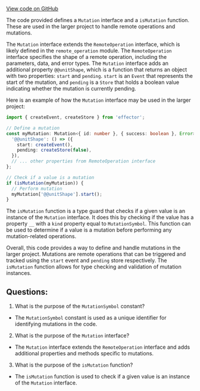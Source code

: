 [View code on GitHub](https://github.com/igorkamyshev/farfetched/packages/core/src/mutation/type.ts)

The code provided defines a `Mutation` interface and a `isMutation` function. These are used in the larger project to handle remote operations and mutations.

The `Mutation` interface extends the `RemoteOperation` interface, which is likely defined in the `remote_operation` module. The `RemoteOperation` interface specifies the shape of a remote operation, including the parameters, data, and error types. The `Mutation` interface adds an additional property `@@unitShape`, which is a function that returns an object with two properties: `start` and `pending`. `start` is an `Event` that represents the start of the mutation, and `pending` is a `Store` that holds a boolean value indicating whether the mutation is currently pending.

Here is an example of how the `Mutation` interface may be used in the larger project:

```typescript
import { createEvent, createStore } from 'effector';

// Define a mutation
const myMutation: Mutation<{ id: number }, { success: boolean }, Error> = {
  '@@unitShape': () => ({
    start: createEvent(),
    pending: createStore(false),
  }),
  // ... other properties from RemoteOperation interface
};

// Check if a value is a mutation
if (isMutation(myMutation)) {
  // Perform mutation
  myMutation['@@unitShape'].start();
}
```

The `isMutation` function is a type guard that checks if a given value is an instance of the `Mutation` interface. It does this by checking if the value has a property `__` with a `kind` property equal to `MutationSymbol`. This function can be used to determine if a value is a mutation before performing any mutation-related operations.

Overall, this code provides a way to define and handle mutations in the larger project. Mutations are remote operations that can be triggered and tracked using the `start` event and `pending` store respectively. The `isMutation` function allows for type checking and validation of mutation instances.
## Questions: 
 1. What is the purpose of the `MutationSymbol` constant?
- The `MutationSymbol` constant is used as a unique identifier for identifying mutations in the code.

2. What is the purpose of the `Mutation` interface?
- The `Mutation` interface extends the `RemoteOperation` interface and adds additional properties and methods specific to mutations.

3. What is the purpose of the `isMutation` function?
- The `isMutation` function is used to check if a given value is an instance of the `Mutation` interface.
